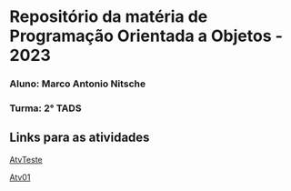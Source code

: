 # Repositório da matéria de Programação Orientada a Objetos - 2023

### Aluno: Marco Antonio Nitsche
### Turma: 2° TADS

## Links para as atividades

[AtvTeste](https://github.com/manitsche/repositorio_poo/tree/master/Atividades/atvTeste)

[Atv01](https://github.com/manitsche/repositorio_poo/tree/master/Atividades/atv01)
